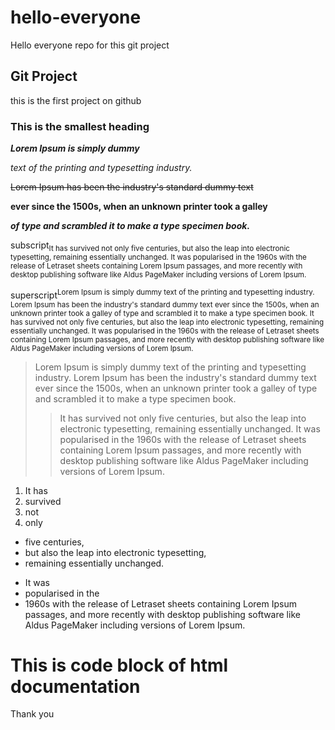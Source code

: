 # hello-everyone
Hello everyone repo for this git project

## Git Project

this is the first project on github

### This is the smallest heading


***Lorem Ipsum is simply dummy*** 

*text of the printing and typesetting industry.*

~~Lorem Ipsum has been the industry's standard dummy text~~

**ever since the 1500s, when an unknown printer took a galley**

***of type and scrambled it to make a type specimen book.***

subscript<sub>It has survived not only five centuries, but also the leap into electronic typesetting, remaining essentially unchanged. It was popularised in the 1960s with the release of Letraset sheets containing Lorem Ipsum passages, and more recently with desktop publishing software like Aldus PageMaker including versions of Lorem Ipsum.</sub>

superscript<sup>Lorem Ipsum is simply dummy text of the printing and typesetting industry. Lorem Ipsum has been the industry's standard dummy text ever since the 1500s, when an unknown printer took a galley of type and scrambled it to make a type specimen book. It has survived not only five centuries, but also the leap into electronic typesetting, remaining essentially unchanged. It was popularised in the 1960s with the release of Letraset sheets containing Lorem Ipsum passages, and more recently with desktop publishing software like Aldus PageMaker including versions of Lorem Ipsum.</sup>


> Lorem Ipsum is simply dummy text of the printing and typesetting industry. Lorem Ipsum has been the industry's standard dummy text ever since the 1500s, when an unknown printer took a galley of type and scrambled it to make a type specimen book. 
> 
>> It has survived not only five centuries, but also the leap into electronic typesetting, remaining essentially unchanged. It was popularised in the 1960s with the release of Letraset sheets containing Lorem Ipsum passages, and more recently with desktop publishing software like Aldus PageMaker including versions of Lorem Ipsum.

1. It has
2. survived
3. not
4. only 

- five centuries,
- but also the leap into electronic typesetting,
- remaining essentially unchanged.

* It was
* popularised in the
* 1960s with the release of Letraset sheets containing Lorem Ipsum passages, and more recently with desktop publishing software like Aldus PageMaker including versions of Lorem Ipsum.
<html>
  <head><title>TITLE</title></head>
  <body>
    <h1>This is code block of html documentation</h1>
  </body>
  </html>


Thank you 
